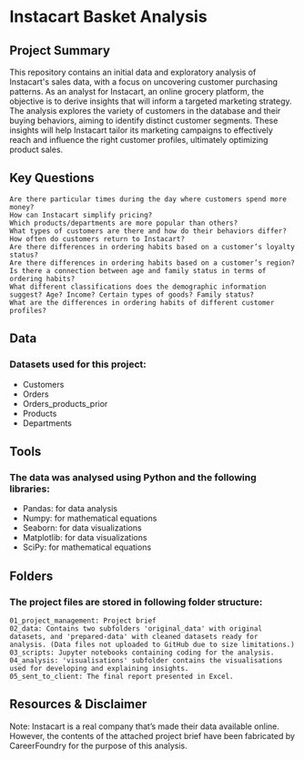 # Instacart Basket Analysis
## Project Summary

This repository contains an initial data and exploratory analysis of Instacart's sales data, with a focus on uncovering customer purchasing patterns. As an analyst for Instacart, an online grocery platform, the objective is to derive insights that will inform a targeted marketing strategy. The analysis explores the variety of customers in the database and their buying behaviors, aiming to identify distinct customer segments. These insights will help Instacart tailor its marketing campaigns to effectively reach and influence the right customer profiles, ultimately optimizing product sales.
## Key Questions

    Are there particular times during the day where customers spend more money?
    How can Instacart simplify pricing?
    Which products/departments are more popular than others?
    What types of customers are there and how do their behaviors differ?
    How often do customers return to Instacart?
    Are there differences in ordering habits based on a customer’s loyalty status?
    Are there differences in ordering habits based on a customer’s region?
    Is there a connection between age and family status in terms of ordering habits?
    What different classifications does the demographic information suggest? Age? Income? Certain types of goods? Family status?
    What are the differences in ordering habits of different customer profiles?

## Data

### Datasets used for this project:

  - Customers
  - Orders
  - Orders_products_prior
  - Products
  - Departments

## Tools

### The data was analysed using Python and the following libraries:

  - Pandas: for data analysis
  - Numpy: for mathematical equations
  - Seaborn: for data visualizations
  - Matplotlib: for data visualizations
  - SciPy: for mathematical equations

## Folders

### The project files are stored in following folder structure:

    01_project_management: Project brief
    02_data: Contains two subfolders 'original_data' with original datasets, and 'prepared-data' with cleaned datasets ready for analysis. (Data files not uploaded to GitHub due to size limitations.)
    03_scripts: Jupyter notebooks containing coding for the analysis.
    04_analysis: 'visualisations' subfolder contains the visualisations used for developing and explaining insights.
    05_sent_to_client: The final report presented in Excel.

## Resources & Disclaimer
Note: Instacart is a real company that’s made their data available online. However, the contents of the attached project brief have been fabricated by CareerFoundry for the purpose of this analysis.
